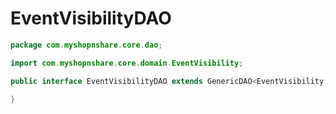 # EventVisibilityDAO

```java
package com.myshopnshare.core.dao;

import com.myshopnshare.core.domain.EventVisibility;

public interface EventVisibilityDAO extends GenericDAO<EventVisibility, Long> {

}
```
